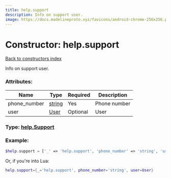 ```yaml
---
title: help.support
description: Info on support user.
image: https://docs.madelineproto.xyz/favicons/android-chrome-256x256.png
---
```

# Constructor: help.support  
[Back to constructors index](index.md)



Info on support user.

### Attributes:

| Name     |    Type       | Required | Description |
|----------|---------------|----------|-------------|
|phone\_number|[string](../types/string.md) | Yes|Phone number|
|user|[User](../types/User.md) | Optional|User|



### Type: [help.Support](../types/help.Support.md)


### Example:

```php
$help.support = ['_' => 'help.support', 'phone_number' => 'string', 'user' => User];
```  


Or, if you're into Lua:

```lua
help.support={_='help.support', phone_number='string', user=User}

```



